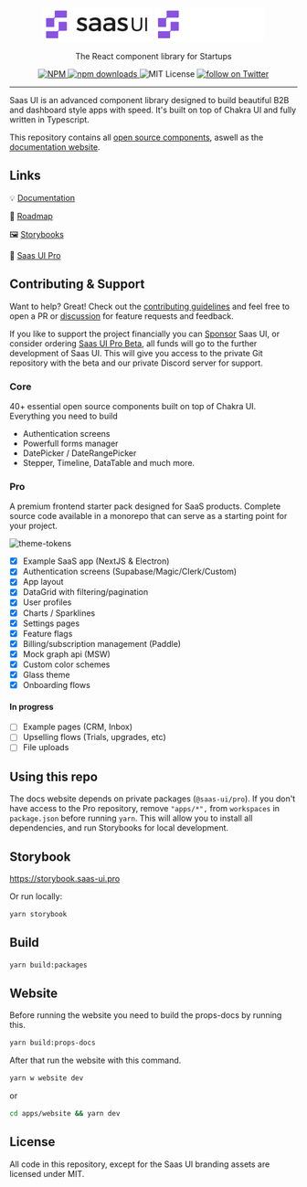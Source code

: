 <p align='center'>
<img src="./apps/website/public/saasui.svg#gh-light-mode-only" alt="Saas UI logo" height="60px" />
<img src="./apps/website/public/saasui-dark.svg#gh-dark-mode-only" alt="Saas UI logo" height="60px" />
</p>

<p align='center'>The React component library for Startups</p>

<p align="center">
  <a href="https://www.npmjs.com/package/@saas-ui/react">
    <img src="https://img.shields.io/npm/v/@saas-ui/react" alt="NPM">
  </a>
  <a href="https://www.npmjs.com/package/@saas-ui/react">
    <img src="https://img.shields.io/npm/dm/@saas-ui/react.svg" alt="npm downloads">
  </a>
  <img alt="MIT License" src="https://img.shields.io/github/license/saas-js/saas-ui"/>
  <a href="https://twitter.com/intent/follow?screen_name=saas_js">
    <img src="https://img.shields.io/twitter/follow/saas_js?style=social&logo=twitter" alt="follow on Twitter">
  </a>
</p>

<hr />

Saas UI is an advanced component library designed to build beautiful B2B and dashboard style apps with speed.
It's built on top of Chakra UI and fully written in Typescript.

This repository contains all [open source components](/packages), aswell as the [documentation website](apps/website/pages/docs).

## Links

💡  [Documentation](https://saas-ui.dev/docs/introduction)

🧭  [Roadmap](https//roadmap.saas-ui.dev)

🖼  [Storybooks](https://storybook.saas-ui.pro)

🌟  [Saas UI Pro](https://saas-ui.dev/#pro-features)

## Contributing & Support

Want to help? Great! Check out the [contributing guidelines](CONTRIBUTING.md) and feel free to open a PR or [discussion](https://github.com/saas-js/saas-ui/discussions/new) for feature requests and feedback.

If you like to support the project financially you can [Sponsor](https://github.com/sponsors/saas-js) Saas UI, or consider ordering [Saas UI Pro Beta](https://appulse.gumroad.com/l/saas-ui-pro-pre-order), all funds will go to the further development of Saas UI. This will give you access to the private Git repository with the beta and our private Discord server for support.

### Core

40+ essential open source components built on top of Chakra UI.
Everything you need to build 

- Authentication screens
- Powerfull forms manager
- DatePicker / DateRangePicker
- Stepper, Timeline, DataTable and much more.

### Pro

A premium frontend starter pack designed for SaaS products.
Complete source code available in a monorepo that can serve as a starting point for your project.

![theme-tokens](https://user-images.githubusercontent.com/32583/172424112-72bacfdd-17df-4024-81db-690dc47d0c81.png)

- [x] Example SaaS app (NextJS & Electron)
- [x] Authentication screens (Supabase/Magic/Clerk/Custom)
- [x] App layout
- [x] DataGrid with filtering/pagination
- [x] User profiles
- [x] Charts / Sparklines
- [x] Settings pages
- [x] Feature flags
- [x] Billing/subscription management (Paddle)
- [x] Mock graph api (MSW)
- [x] Custom color schemes
- [x] Glass theme
- [x] Onboarding flows

#### In progress

- [ ] Example pages (CRM, Inbox)
- [ ] Upselling flows (Trials, upgrades, etc)
- [ ] File uploads

## Using this repo

The docs website depends on private packages (`@saas-ui/pro`). If you don't have access to the Pro repository,
remove `"apps/*",` from `workspaces` in `package.json` before running `yarn`. This will allow you to install all dependencies,
and run Storybooks for local development.

## Storybook

https://storybook.saas-ui.pro

Or run locally:

```bash
yarn storybook
```

## Build

```bash
yarn build:packages
```

## Website

Before running the website you need to build the props-docs by running this.

```bash
yarn build:props-docs
```

After that run the website with this command.

```bash
yarn w website dev
```

or

```bash
cd apps/website && yarn dev
```

## License

All code in this repository, except for the Saas UI branding assets are licensed under MIT.
